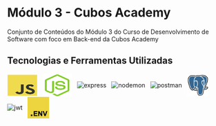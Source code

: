 # Módulo 3 - Cubos Academy
Conjunto de Conteúdos do Módulo 3 do Curso de Desenvolvimento de Software com foco em Back-end da Cubos Academy
## Tecnologias e Ferramentas Utilizadas

<div>
    <img align='center' height='50' width='70' title='JavaScript' alt='javascript' src='https://github.com/devicons/devicon/blob/master/icons/javascript/javascript-original.svg' /> &nbsp;
    <img align='center' height='54' width='68' title='Node.js' alt='nodejs' src='https://github.com/devicons/devicon/blob/master/icons/nodejs/nodejs-original.svg' /> &nbsp;
    <img align='center' height='49' width='49' title='Express' alt='express' src='https://github.com/bush1D3v/solid_rest_api/assets/133554156/ba645c20-1f19-4914-8ad0-de6c7f83ba2e' /> &nbsp;
    <img align='center' height='53' width='49' title='Nodemon' alt='nodemon' src='https://github.com/bush1D3v/solid_rest_api/assets/133554156/fd586348-7781-4e02-a4f0-fe7410ef43fb' /> &nbsp;
    <img align='center' height='50' width='50' title='Postman' alt='postman' src='https://seeklogo.com/images/P/postman-logo-0087CA0D15-seeklogo.com.png' /> &nbsp;
    <img align='center' height='50' width='50' title='PostgreSQL' alt='postgresql' src='https://github.com/devicons/devicon/blob/master/icons/postgresql/postgresql-original.svg' /> &nbsp;
    <img align='center' height='50' width='50' title='JsonWebToken' alt='jwt' src='https://seeklogo.com/images/J/json-web-tokens-jwt-io-logo-C003DEC47A-seeklogo.com.png' /> &nbsp;
    <img align='center' height='50' width='50' title='Dotenv' alt='dotenv' src='https://raw.githubusercontent.com/motdotla/dotenv/master/dotenv.png' /> &nbsp;
</div>
